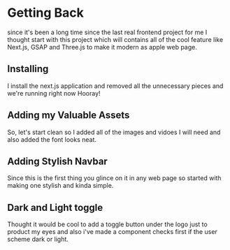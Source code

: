 # Getting Back
since it's been a long time since the last real frontend project for me I thought start with this project which will contains all of the cool feature like Next.js, GSAP and Three.js to make it modern as apple web page.


## Installing
I install the next.js application and removed all the unnecessary pieces and we're running right now Hooray!

## Adding my Valuable Assets
So, let's start clean so I added all of the images and vidoes I will need and also added the font looks neat.

## Adding Stylish Navbar
Since this is the first thing you glince on it in any web page so started with making one stylish and kinda simple.

## Dark and Light toggle
Thought it would be cool to add a toggle button under the logo just to product my eyes and also i've made a component checks first if the user scheme dark or light.
